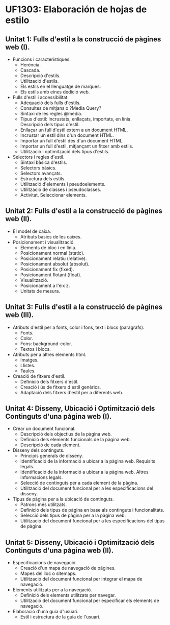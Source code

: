 # UF1303: Elaboración de hojas de estilo
## Unitat 1: Fulls d'estil a la construcció de pàgines web (I).
- Funcions i característiques.
  - Herència.
  - Cascada.
  - Descripció d'estils.
  - Utilització d'estils.
  - Els estils en el llenguatge de marques.
  - Els estils amb eines dedició web.
- Fulls d'estil i accessibilitat.
  - Adequació dels fulls d'estils.
  - Consultes de mitjans o ?Media Query?
  - Sintaxi de les regles @media.
  - Tipus d'estil: Incrustats, enllaçats, importats, en línia.    
    Descripció dels tipus d'estil.
  - Enllaçar un full d'estil extern a un document HTML.
  - Incrustar un estil dins d'un document HTML.
  - Importar un full d'estil des d'un document HTML.
  - Importar un full d'estil, mitjançant un fitxer amb estils.
  - Utilització i optimització dels tipus d'estils.
- Selectors i regles d'estil.
  - Sintaxi bàsica d'estils.
  - Selectors bàsics.
  - Selectors avançats.
  - Estructura dels estils.
  - Utilització d'elements i pseudoelements.
  - Utilització de classes i pseudoclasses.
  - Activitat. Seleccionar elements.
## Unitat 2: Fulls d'estil a la construcció de pàgines web (II).
- El model de caixa.
  - Atributs bàsics de les caixes.
- Posicionament i visualització.
  - Elements de bloc i en línia.
  - Posicionament normal (static).
  - Posicionament relatiu (relative).
  - Posicionament absolut (absolut).
  - Posicionament fix (fixed).
  - Posicionament flotant (float).
  - Visualització.
  - Posicionament a l'eix z.
  - Unitats de mesura.
##  Unitat 3: Fulls d'estil a la construcció de pàgines web (III).
- Atributs d'estil per a fonts, color i fons, text i blocs (paràgrafs).
  - Fonts.
  - Color.
  - Fons: background-color.
  - Textos i blocs.
- Atributs per a altres elements html.
  - Imatges.
  - Llistes.
  - Taules.
- Creació de fitxers d'estil.
  - Definició dels fitxers d'estil.
  - Creació i ús de fitxers d'estil genèrics.
  - Adaptació dels fitxers d'estil per a diferents web.
## Unitat 4: Disseny, Ubicació i Optimització dels Continguts d'una pàgina web (I).
- Crear un document funcional.
  - Descripció dels objectius de la pàgina web.
  - Definició dels elements funcionals de la pàgina web.
  - Descripció de cada element.
- Disseny dels continguts.
  - Principis generals de disseny.
  - Identificació de la informació a ubicar a la pàgina web. Requisits legals.
  - Identificació de la informació a ubicar a la pàgina web. Altres informacions legals.
  - Selecció de continguts per a cada element de la pàgina.
  - Utilització del document funcional per a les especificacions del disseny.
- Tipus de pàgina per a la ubicació de continguts.
  - Patrons més utilitzats.
  - Definició dels tipus de pàgina en base als continguts i funcionalitats.
  - Selecció dels tipus de pàgina per a la pàgina web.
  - Utilització del document funcional per a les especificacions del tipus de pàgina.
## Unitat 5: Disseny, Ubicació i Optimització dels Continguts d'una pàgina web (II).
- Especificacions de navegació.
  - Creació d'un mapa de navegació de pàgines.
  - Mapes del lloc o sitemaps.
  - Utilització del document funcional per integrar el
mapa de navegació.
- Elements utilitzats per a la navegació.
  - Definició dels elements utilitzats per navegar.
  - Utilització del document funcional per especificar
els elements de navegació.
- Elaboració d'una guia d‟usuari.
  - Estil i estructura de la guia de l'usuari.